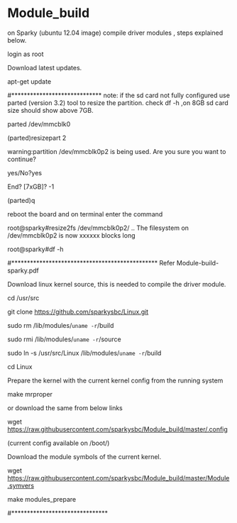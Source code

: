 # Module_build

on Sparky (ubuntu 12.04 image) compile driver modules , steps explained below.

login as root

Download latest updates.

apt-get update

#*****************************
note: if the sd card not fully configured use parted (version 3.2) tool to resize the partition.
check df -h ,on 8GB sd card size should show above 7GB.

parted /dev/mmcblk0

(parted)resizepart 2

warning:partition /dev/mmcblk0p2 is being used. Are you sure you want to continue?

yes/No?yes

End? [7xGB]? -1

(parted)q

reboot the board and on terminal enter the command

root@sparky#resize2fs /dev/mmcblk0p2/
..
The filesystem on /dev/mmcblk0p2 is now  xxxxxx blocks long

root@sparky#df -h

#***********************************************
Refer Module-build-sparky.pdf

Download linux kernel source, this is needed to compile the driver module.

cd /usr/src

git clone https://github.com/sparkysbc/Linux.git

sudo rm /lib/modules/`uname -r`/build

sudo rmi /lib/modules/`uname -r`/source

sudo ln -s /usr/src/Linux /lib/modules/`uname -r`/build

cd Linux

Prepare the kernel with the current kernel config from the running system

make mrproper 

or download the same from below links

wget https://raw.githubusercontent.com/sparkysbc/Module_build/master/.config

(current config available on /boot/)

Download the module symbols of the current kernel.

wget https://raw.githubusercontent.com/sparkysbc/Module_build/master/Module.symvers

make modules_prepare

#*******************************                                                                          

